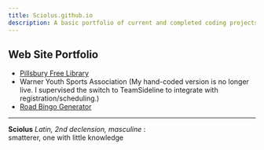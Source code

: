 ```yaml
---
title: Sciolus.github.io
description: A basic portfolio of current and completed coding projects.
---
```

## Web Site Portfolio
- [Pillsbury Free Library](https://pfl.warnernh.gov/)
- Warner Youth Sports Association (My hand-coded version is no longer live. I supervised the switch to TeamSideline to integrate with registration/scheduling.)
- [Road Bingo Generator](roadbingo.html)

---

**Sciolus** _Latin, 2nd declension, masculine_ : \
smatterer, one with little knowledge
